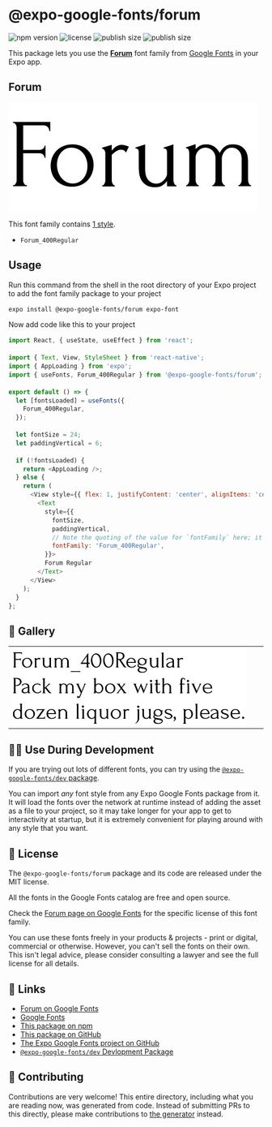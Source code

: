 # @expo-google-fonts/forum

![npm version](https://flat.badgen.net/npm/v/@expo-google-fonts/forum)
![license](https://flat.badgen.net/github/license/expo/google-fonts)
![publish size](https://flat.badgen.net/packagephobia/install/@expo-google-fonts/forum)
![publish size](https://flat.badgen.net/packagephobia/publish/@expo-google-fonts/forum)

This package lets you use the [**Forum**](https://fonts.google.com/specimen/Forum) font family from [Google Fonts](https://fonts.google.com/) in your Expo app.

## Forum

![Forum](./font-family.png)

This font family contains [1 style](#-gallery).

- `Forum_400Regular`

## Usage

Run this command from the shell in the root directory of your Expo project to add the font family package to your project
```sh
expo install @expo-google-fonts/forum expo-font
```

Now add code like this to your project
```js
import React, { useState, useEffect } from 'react';

import { Text, View, StyleSheet } from 'react-native';
import { AppLoading } from 'expo';
import { useFonts, Forum_400Regular } from '@expo-google-fonts/forum';

export default () => {
  let [fontsLoaded] = useFonts({
    Forum_400Regular,
  });

  let fontSize = 24;
  let paddingVertical = 6;

  if (!fontsLoaded) {
    return <AppLoading />;
  } else {
    return (
      <View style={{ flex: 1, justifyContent: 'center', alignItems: 'center' }}>
        <Text
          style={{
            fontSize,
            paddingVertical,
            // Note the quoting of the value for `fontFamily` here; it expects a string!
            fontFamily: 'Forum_400Regular',
          }}>
          Forum Regular
        </Text>
      </View>
    );
  }
};

```

## 🔡 Gallery


||||
|-|-|-|
|![Forum_400Regular](./Forum_400Regular.ttf.png)||||


## 👩‍💻 Use During Development

If you are trying out lots of different fonts, you can try using the [`@expo-google-fonts/dev` package](https://github.com/expo/google-fonts/tree/master/font-packages/dev#readme).

You can import *any* font style from any Expo Google Fonts package from it. It will load the fonts
over the network at runtime instead of adding the asset as a file to your project, so it may take longer
for your app to get to interactivity at startup, but it is extremely convenient
for playing around with any style that you want.

## 📖 License

The `@expo-google-fonts/forum` package and its code are released under the MIT license.

All the fonts in the Google Fonts catalog are free and open source.

Check the [Forum page on Google Fonts](https://fonts.google.com/specimen/Forum) for the specific license of this font family.

You can use these fonts freely in your products & projects - print or digital, commercial or otherwise. However, you can't sell the fonts on their own. This isn't legal advice, please consider consulting a lawyer and see the full license for all details.

## 🔗 Links

- [Forum on Google Fonts](https://fonts.google.com/specimen/Forum)
- [Google Fonts](https://fonts.google.com/)
- [This package on npm](https://www.npmjs.com/package/@expo-google-fonts/forum)
- [This package on GitHub](https://github.com/expo/google-fonts/tree/master/font-packages/forum)
- [The Expo Google Fonts project on GitHub](https://github.com/expo/google-fonts)
- [`@expo-google-fonts/dev` Devlopment Package](https://github.com/expo/google-fonts/tree/master/font-packages/dev)

## 🤝 Contributing

Contributions are very welcome! This entire directory, including what you are reading now, was generated from code. Instead of submitting PRs to this directly, please make contributions to [the generator](https://github.com/expo/google-fonts/tree/master/packages/generator) instead.
